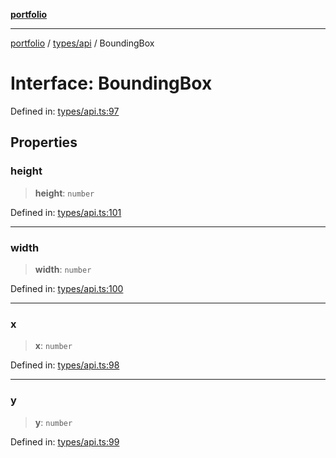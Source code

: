 [**portfolio**](../../../README.md)

***

[portfolio](../../../modules.md) / [types/api](../README.md) / BoundingBox

# Interface: BoundingBox

Defined in: [types/api.ts:97](https://github.com/tnorlund/Portfolio/blob/588527e4555598f56848c0685159b6fd2999c882/portfolio/types/api.ts#L97)

## Properties

### height

> **height**: `number`

Defined in: [types/api.ts:101](https://github.com/tnorlund/Portfolio/blob/588527e4555598f56848c0685159b6fd2999c882/portfolio/types/api.ts#L101)

***

### width

> **width**: `number`

Defined in: [types/api.ts:100](https://github.com/tnorlund/Portfolio/blob/588527e4555598f56848c0685159b6fd2999c882/portfolio/types/api.ts#L100)

***

### x

> **x**: `number`

Defined in: [types/api.ts:98](https://github.com/tnorlund/Portfolio/blob/588527e4555598f56848c0685159b6fd2999c882/portfolio/types/api.ts#L98)

***

### y

> **y**: `number`

Defined in: [types/api.ts:99](https://github.com/tnorlund/Portfolio/blob/588527e4555598f56848c0685159b6fd2999c882/portfolio/types/api.ts#L99)
